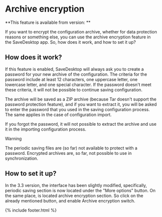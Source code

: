 # Archive encryption
**This feature is available from version: **

If you want to encrypt the configuration archive, whether for data protection reasons or something else, you can use the archive encryption feature in the SaveDesktop app. So, how does it work, and how to set it up?

## How does it work?
If this feature is enabled, SaveDesktop will always ask you to create a password for your new archive of the configuration. The criteria for the password include at least 12 characters, one uppercase letter, one lowercase letter, and one special character. If the password doesn't meet these criteria, it will not be possible to continue saving configuration. 

The archive will be saved as a ZIP archive (because Tar doesn't support the password protection feature), and if you want to extract it, you will be asked to enter the password that you used in the saving configuration process. The same applies in the case of configuration import.

If you forgot the password, it will not possible to extract the archive and use it in the importing configuration process.

> [!WARNING]  
> The periodic saving files are (so far) not available to protect with a password. Encrypted archives are, so far, not possible to use in synchronization.

## How to set it up?
In the 3.3 version, the interface has been slightly modified, specifically, periodic saving section is now located under the "More options" button. On the same place, is located archive encryption section. So click on the already mentioned button, and enable Archive encryption switch.



{% include footer.html %}
